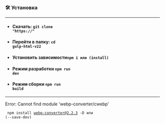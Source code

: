 ### 🛠️ Установка
___

- #### Скачать: <code>git clone "https://"</code>
- #### Перейти в папку: <code>cd gulp-html-v22</code>
- #### Установить зависимости<code>npm i или (install)</code>
- #### Режим разработки <code>npm run dev</code>
- #### Режим сборки <code>npm run build</code>
____

Error: Cannot find module 'webp-converter/cwebp'

<code>&nbsp;npm install webp-converter@2.2.3 -D или (--save-dev)&nbsp;</code>
